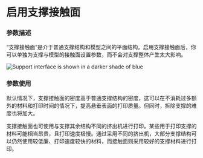 启用支撑接触面
====
### **参数描述**
“支撑接触面”是介于普通支撑结构和模型之间的平面结构。启用支撑接触面后，你可以单独为支撑与模型的接触面设置参数，而不会对支撑整体产生太大影响。

![Support interface is shown in a darker shade of blue](../images/support_interface_enable.png)

### **参数使用**
默认情况下，支撑接触面的密度高于普通支撑结构的密度，这可以在不消耗过多额外的材料和打印时间的情况下，提高悬垂表面的打印质量。但同时，拆除支撑的难度也将加大。

支撑接触面也可使用与支撑其余结构不同的挤出机进行打印。某些用于打印支撑的材料可能相当昂贵，且打印速度极慢。通过采用不同的挤出机，大部分支撑结构可以仍然使用较低廉、打印速度较快的材料，而接触面则采用较好的支撑材料进行打印。